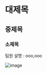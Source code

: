 # 대제목
## 중제목
### 소제목

팀원 설명 : ooo,ooo

![image](https://github.com/2024-SMHRD-SW-BigData-1/phoenix/assets/166770562/0638e12c-5731-4ffa-a7a9-e216dd986864)


